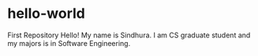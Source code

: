 # hello-world
First Repository
Hello!
My name is Sindhura. I am CS graduate student and my majors is in Software Engineering.
